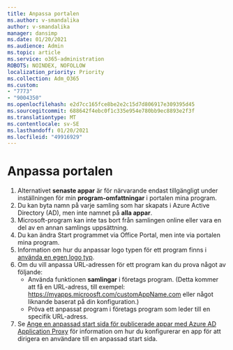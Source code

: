 ```yaml
---
title: Anpassa portalen
ms.author: v-smandalika
author: v-smandalika
manager: dansimp
ms.date: 01/20/2021
ms.audience: Admin
ms.topic: article
ms.service: o365-administration
ROBOTS: NOINDEX, NOFOLLOW
localization_priority: Priority
ms.collection: Adm_O365
ms.custom:
- "7773"
- "9004350"
ms.openlocfilehash: e2d7cc165fce8be2e2c15d7d806917e309395d45
ms.sourcegitcommit: 688642f4ebc0f1c335e954e780bb9ec8893e2f3f
ms.translationtype: MT
ms.contentlocale: sv-SE
ms.lasthandoff: 01/20/2021
ms.locfileid: "49916929"
---
```

# <a name="customize-myapps-portal"></a>Anpassa portalen

1. Alternativet **senaste appar** är för närvarande endast tillgängligt under inställningen för min **program-omfattningar** i portalen mina program.
2. Du kan byta namn på varje samling som har skapats i Azure Active Directory (AD), men inte namnet på **alla appar**.
3. Microsoft-program kan inte tas bort från samlingen online eller vara en del av en annan samlings uppsättning.
4. Du kan ändra Start programmet via Office Portal, men inte via portalen mina program.
5. Information om hur du anpassar logo typen för ett program finns i [använda en egen logo typ](https://docs.microsoft.com/azure/active-directory/manage-apps/add-application-portal-configure#use-a-custom-logo).
6. Om du vill anpassa URL-adressen för ett program kan du prova något av följande:
    - Använda funktionen **samlingar** i företags program. (Detta kommer att få en URL-adress, till exempel: https://myapps.microosft.com/customAppName.com eller något liknande baserat på din konfiguration.)
    - Pröva ett anpassat program i företags program som leder till en specifik URL-adress.
7. Se [Ange en anpassad start sida för publicerade appar med Azure AD Application Proxy](https://docs.microsoft.com/azure/active-directory/manage-apps/application-proxy-configure-custom-home-page) för information om hur du konfigurerar en app för att dirigera en användare till en anpassad start sida.
